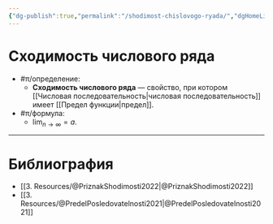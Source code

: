 ```yaml
---
{"dg-publish":true,"permalink":"/shodimost-chislovogo-ryada/","dgHomeLink":true,"dgPassFrontmatter":false}
---
```



# Сходимость числового ряда

- #π/определение:
	- **Сходимость числового ряда** — свойство, при котором [[Числовая последовательность|числовая последовательность]] имеет [[Предел функции|предел]].
- #π/формула:
	- $\displaystyle \lim_{n \to \infty} = a$.

---

# Библиография

- [[3. Resources/@PriznakShodimosti2022|@PriznakShodimosti2022]]
- [[3. Resources/@PredelPosledovatelnosti2021|@PredelPosledovatelnosti2021]]